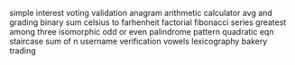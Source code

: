 simple interest
voting validation
anagram
arithmetic calculator
avg and grading
binary sum
celsius to farhenheit
factorial
fibonacci series
greatest among three
isomorphic
odd or even
palindrome
pattern
quadratic eqn
staircase
sum of n
username verification
vowels lexicography
bakery
trading
